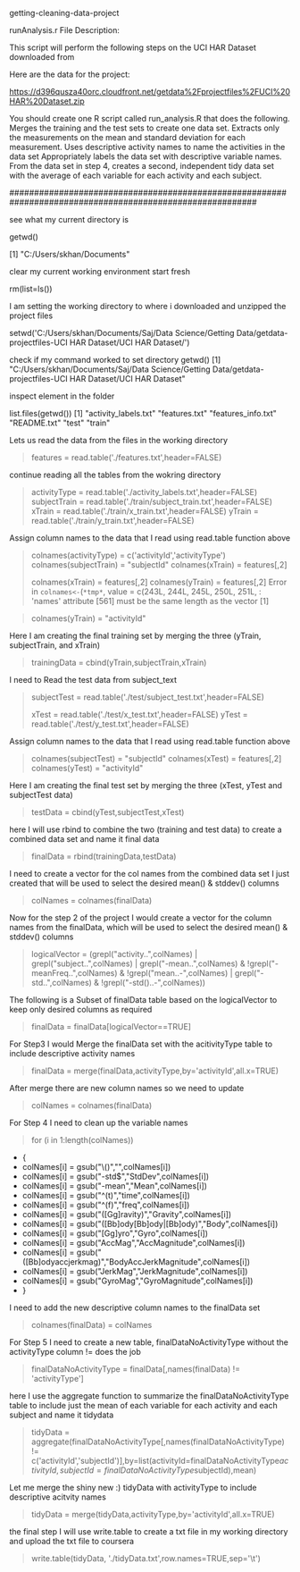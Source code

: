 getting-cleaning-data-project

 runAnalysis.r File Description:

 This script will perform the following steps on the UCI HAR Dataset downloaded from 

Here are the data for the project: 

https://d396qusza40orc.cloudfront.net/getdata%2Fprojectfiles%2FUCI%20HAR%20Dataset.zip 

 You should create one R script called run_analysis.R that does the following. 
Merges the training and the test sets to create one data set.
Extracts only the measurements on the mean and standard deviation for each measurement. 
Uses descriptive activity names to name the activities in the data set
Appropriately labels the data set with descriptive variable names. 
From the data set in step 4, creates a second, independent tidy data set with the average of each variable for each activity and each subject.

##########################################################################################################

 see what my current directory is

 getwd()

[1] "C:/Users/skhan/Documents"

 
 clear my current working environment start fresh

 rm(list=ls())

 I am setting the working directory to where i downloaded and unzipped the project files
 
 setwd('C:/Users/skhan/Documents/Saj/Data Science/Getting Data/getdata-projectfiles-UCI HAR Dataset/UCI HAR Dataset/')

 check if my command worked to set directory
 getwd()
[1] "C:/Users/skhan/Documents/Saj/Data Science/Getting Data/getdata-projectfiles-UCI HAR Dataset/UCI HAR Dataset"

 inspect element in the folder

 list.files(getwd())
[1] "activity_labels.txt" "features.txt"        "features_info.txt"   "README.txt"          "test"                "train"   

 Lets us read the data from the files in the working directory

> features     = read.table('./features.txt',header=FALSE)

 

continue reading all the tables from the wokring directory

> activityType = read.table('./activity_labels.txt',header=FALSE)
> subjectTrain = read.table('./train/subject_train.txt',header=FALSE)
> xTrain       = read.table('./train/x_train.txt',header=FALSE)
> yTrain       = read.table('./train/y_train.txt',header=FALSE)

Assign column names to the data that I read using read.table function above

> colnames(activityType)  = c('activityId','activityType')
> colnames(subjectTrain)  = "subjectId"
> colnames(xTrain)        = features[,2]
> 
> colnames(xTrain)        = features[,2]
> colnames(yTrain)        = features[,2]
Error in `colnames<-`(`*tmp*`, value = c(243L, 244L, 245L, 250L, 251L,  : 
  'names' attribute [561] must be the same length as the vector [1]
  
> colnames(yTrain)        = "activityId"

  Here I am creating the final training set by merging the three (yTrain, subjectTrain, and xTrain)

> trainingData = cbind(yTrain,subjectTrain,xTrain)

 I need to Read the test data from subject_text

> subjectTest = read.table('./test/subject_test.txt',header=FALSE)
>
>
> xTest       = read.table('./test/x_test.txt',header=FALSE)
> yTest       = read.table('./test/y_test.txt',header=FALSE)

 Assign column names to the data that I read using read.table function above

> colnames(subjectTest) = "subjectId"
> colnames(xTest)       = features[,2]
> colnames(yTest)       = "activityId"

 Here I am creating the final test set by merging the three (xTest, yTest and subjectTest data)

> testData = cbind(yTest,subjectTest,xTest)

 here I will use rbind to combine the two (training and test data) to create a combined data set and name it final data

> finalData = rbind(trainingData,testData)

 I need to create a vector for the col names from the combined data set I just created that will be used to select the desired mean() & stddev() columns

> colNames  = colnames(finalData)

 Now for the step 2 of the project I would create a vector for the column names from the finalData, which will be used to select the desired mean() & stddev() columns

> logicalVector = (grepl("activity..",colNames) | grepl("subject..",colNames) | grepl("-mean..",colNames) & !grepl("-meanFreq..",colNames) & !grepl("mean..-",colNames) | grepl("-std..",colNames) & !grepl("-std()..-",colNames))

 The following is a Subset of finalData table based on the logicalVector to keep only desired columns as required

> finalData = finalData[logicalVector==TRUE]

 For Step3 I would Merge the finalData set with the acitivityType table to include descriptive activity names

> finalData = merge(finalData,activityType,by='activityId',all.x=TRUE)

 After merge there are new column names so we need to update

> colNames  = colnames(finalData)

 For Step 4 I need to clean up the variable names

> for (i in 1:length(colNames)) 
+ {
+   colNames[i] = gsub("\\()","",colNames[i])
+   colNames[i] = gsub("-std$","StdDev",colNames[i])
+   colNames[i] = gsub("-mean","Mean",colNames[i])
+   colNames[i] = gsub("^(t)","time",colNames[i])
+   colNames[i] = gsub("^(f)","freq",colNames[i])
+   colNames[i] = gsub("([Gg]ravity)","Gravity",colNames[i])
+   colNames[i] = gsub("([Bb]ody[Bb]ody|[Bb]ody)","Body",colNames[i])
+   colNames[i] = gsub("[Gg]yro","Gyro",colNames[i])
+   colNames[i] = gsub("AccMag","AccMagnitude",colNames[i])
+   colNames[i] = gsub("([Bb]odyaccjerkmag)","BodyAccJerkMagnitude",colNames[i])
+   colNames[i] = gsub("JerkMag","JerkMagnitude",colNames[i])
+   colNames[i] = gsub("GyroMag","GyroMagnitude",colNames[i])
+ }

 I need to add the new descriptive column names to the finalData set

> colnames(finalData) = colNames

 For Step 5  I need to create a new table, finalDataNoActivityType without the activityType column != does the job

> finalDataNoActivityType  = finalData[,names(finalData) != 'activityType']

 here I use the aggregate function to summarize the finalDataNoActivityType table to include just the mean of each variable for each activity and each subject and name it tidydata

> tidyData    = aggregate(finalDataNoActivityType[,names(finalDataNoActivityType) != c('activityId','subjectId')],by=list(activityId=finalDataNoActivityType$activityId,subjectId = finalDataNoActivityType$subjectId),mean)

 Let me merge the shiny new :) tidyData with activityType to include descriptive acitvity names

> tidyData    = merge(tidyData,activityType,by='activityId',all.x=TRUE)

 the final step I will use write.table to create a txt file in my working directory and upload the txt file to coursera

> write.table(tidyData, './tidyData.txt',row.names=TRUE,sep='\t')



